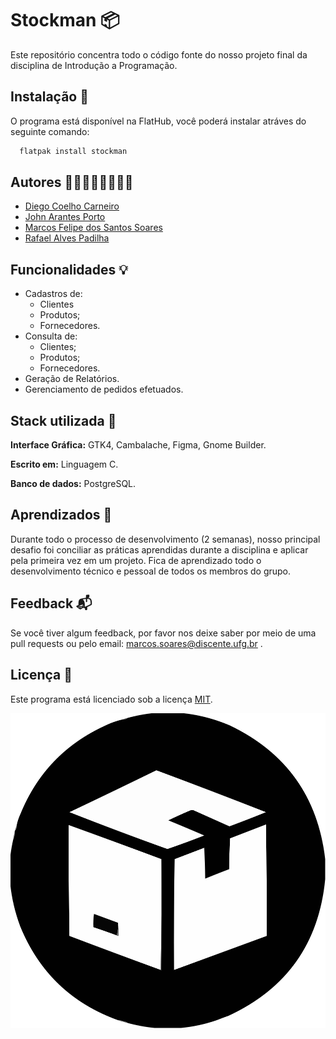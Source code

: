 
# Stockman   📦

Este repositório concentra todo o código fonte do nosso projeto final da disciplina de Introdução a Programação.




## Instalação 🧱

O programa está disponível na FlatHub, você poderá instalar atráves
do seguinte comando:

```bash
  flatpak install stockman

```
    
## Autores 🧑‍💻🧑‍💻🧑‍💻🧑‍💻

- [Diego Coelho Carneiro](https://www.github.com/DiegoC9)
- [John Arantes Porto](https://www.github.com/DiegoC9)
- [Marcos Felipe dos Santos Soares](https://www.github.com/mfelipesoares)
- [Rafael Alves Padilha](https://www.github.com/RafelzAlves)




## Funcionalidades 💡

- Cadastros de:
    - Clientes
    - Produtos;
    - Fornecedores.
- Consulta de:
    - Clientes;
    - Produtos;
    - Fornecedores.
- Geração de Relatórios.
- Gerenciamento de pedidos efetuados.


## Stack utilizada 🩻 

**Interface Gráfica:** GTK4, Cambalache, Figma, Gnome Builder.

**Escrito em:** Linguagem C. 

**Banco de dados:** PostgreSQL. 


## Aprendizados 🧠

Durante todo o processo de desenvolvimento (2 semanas), nosso principal desafio foi conciliar as práticas aprendidas durante a disciplina e aplicar pela primeira vez em um projeto. Fica de aprendizado todo o desenvolvimento técnico e pessoal de todos os membros do grupo.


## Feedback 📬

Se você tiver algum feedback, por favor nos deixe saber por meio de uma pull requests ou pelo email: marcos.soares@discente.ufg.br .


## Licença 📜

Este programa está licenciado sob a licença
[MIT](https://choosealicense.com/licenses/mit/).



![Logo](img/icone.svg)

